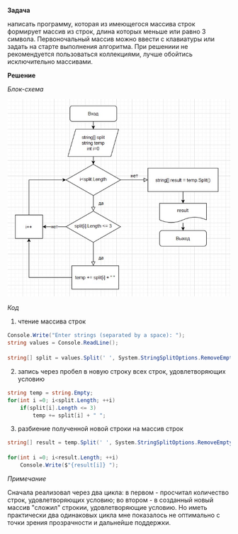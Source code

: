 
**Задача** 

написать программу, которая из имеющегося массива строк формирует массив из строк, длина которых меньше или равно 3 символа. Первоночальный массив можно ввести с клавиатуры или задать на старте выполнения алгоритма.
При решениии не рекомендуется пользоваться коллекциями, лучше обойтись исключительно массивами.


**Решение** 

*Блок-схема* 

![картинка Блок-схема](graph.jpg "Блок-схема")


*Код*

1. чтение массива строк
```csharp
Console.Write("Enter strings (separated by a space): ");
string values = Console.ReadLine();

string[] split = values.Split(' ', System.StringSplitOptions.RemoveEmptyEntries);
```
2. запись через пробел в новую строку всех строк, удовлетворяющих условию
```csharp
string temp = string.Empty;
for(int i =0; i<split.Length; ++i)
    if(split[i].Length <= 3)
        temp += split[i] + " ";
```
3. разбиение полученной новой строки на массив строк
```csharp
string[] result = temp.Split(' ', System.StringSplitOptions.RemoveEmptyEntries);

for(int i =0; i<result.Length; ++i)
    Console.Write($"{result[i]} ");
```

*Примечание*

Сначала реализовал через два цикла: в первом - просчитал количество строк, удовлетворяющих условию; во втором - в созданный новый массив "сложил" строкии, удовлетворяющие условию. Но иметь практически два одинаковых цикла мне показалось не оптимально с точки зрения прозрачности и дальнейше поддержки.